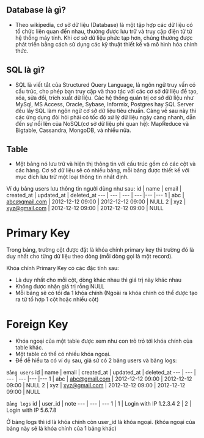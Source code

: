 ## Database là gì?
- Theo wikipedia, cơ sở dữ liệu (Database) là một tập hợp các dữ liệu có tổ chức liên quan đến nhau, thường được lưu trữ và truy cập điện tử từ hệ thống máy tính. Khi cơ sở dữ liệu phức tạp hơn, chúng thường được phát triển bằng cách sử dụng các kỹ thuật thiết kế và mô hình hóa chính thức.

## SQL là gì?
- SQL là viết tắt của Structured Query Language, là ngôn ngữ truy vấn có cấu trúc, cho phép bạn truy cập và thao tác với các cơ sở dữ liệu để tạo, xóa, sửa đổi, trích xuất dữ liệu. Các hệ thống quản trị cơ sở dữ liệu như MySql, MS Access, Oracle, Sybase, Informix, Postgres hay SQL Server đều lấy SQL làm ngôn ngữ cơ sở dữ liệu tiêu chuẩn. Càng về sau này thì các ứng dụng đòi hỏi phải có tốc độ xử lý dữ liệu ngày càng nhanh, dẫn đến sự nổi lên của NoSQL(cơ sở dữ liệu phi quan hệ): MapReduce và Bigtable, Cassandra, MongoDB, và nhiều nữa.

## Table
- Một bảng nó lưu trữ và hiện thị thông tin với cấu trúc gồm có các cột và các hàng.
Cơ sở dữ liệu sẽ có nhiều bảng, mỗi bảng được thiết kế với mục đích lưu trữ một loại thông tin nhất định.

Ví dụ bảng users lưu thông tin người dùng như sau:
id | name | email | created_at | updated_at | deleted_at
--- | --- | --- | --- |--- |--- 
1   | abc | abc@gmail.com | 2012-12-12 09:00 | 2012-12-12 09:00 | NULL
2   | xyz | xyz@gmail.com | 2012-12-12 09:00 | 2012-12-12 09:00 | NULL

# Primary Key
Trong bảng, trường cột được đặt là khóa chính primary key thì trường đó là duy nhất cho từng dữ liệu theo dòng (mỗi dòng gọi là một record).

Khóa chính Primary Key có các đặc tính sau:
- Là duy nhất cho mỗi cột, dòng khác nhau thì giá trị này khác nhau
- Không được nhận giá trị rỗng NULL
- Mỗi bảng sẽ có tối đa 1 khóa chính (Ngoài ra khóa chính có thể được tạo ra từ tổ hợp 1 cột hoặc nhiều cột)

# Foreign Key
- Khóa ngoại của một table được xem như con trỏ trỏ tới khóa chính của table khác.
- Một table có thể có nhiều khóa ngoại.
- Để dễ hiểu ta có ví dụ sau, giả sử có 2 bảng users và bảng logs:

```Bảng users```
id | name | email | created_at | updated_at | deleted_at
--- | --- | --- | --- |--- |--- 
1   | abc | abc@gmail.com | 2012-12-12 09:00 | 2012-12-12 09:00 | NULL
2   | xyz | xyz@gmail.com | 2012-12-12 09:00 | 2012-12-12 09:00 | NULL

```Bảng logs```
id | user_id | note
--- | --- | --- 
1   | 1 | Login with IP 1.2.3.4
2   | 2 | Login with IP 5.6.7.8

Ở bảng logs thì id là khóa chính còn user_id là khóa ngoại. (khóa ngoại của bảng này sẽ là khóa chính của 1 bảng khác)
